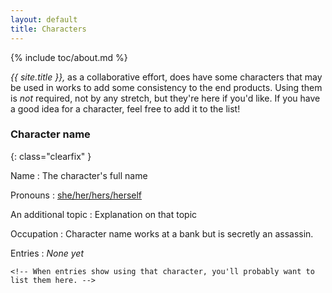 ```yaml
---
layout: default
title: Characters
---
```


{% include toc/about.md %}

*{{ site.title }},* as a collaborative effort, does have some characters that may be used in works to add some consistency to the end products. Using them is *not* required, not by any stretch, but they're here if you'd like. If you have a good idea for a character, feel free to add it to the list!

<!-- Please keep this list alphabetical -->

### Character name
{: class="clearfix" }

Name
:   The character's full name

Pronouns
:   [she/her/hers/herself](http://pronoun.is/she)

An additional topic
:   Explanation on that topic

Occupation
:   Character name works at a bank but is secretly an assassin.

Entries
:   *None yet*

    <!-- When entries show using that character, you'll probably want to list them here. -->
